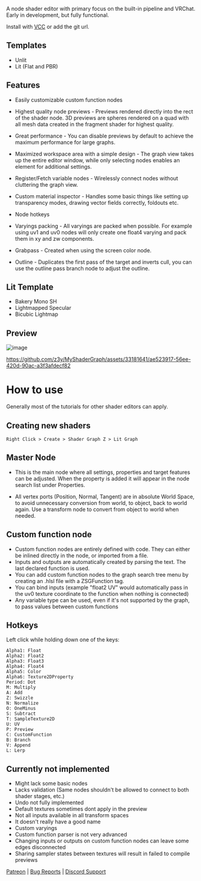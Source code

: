 A node shader editor with primary focus on the built-in pipeline and VRChat. Early in development, but fully functional. 

Install with [VCC](https://z3y.github.io/vpm-package-listing/) or add the git url.

## Templates
- Unlit
- Lit (Flat and PBR)

## Features
- Easily customizable custom function nodes

- Highest quality node previews - Previews rendered directly into the rect of the shader node. 3D previews are spheres rendered on a quad with all mesh data created in the fragment shader for highest quality.

- Great performance - You can disable previews by default to achieve the maximum performance for large graphs.

- Maximized workspace area with a simple design - The graph view takes up the entire editor window, while only selecting nodes enables an element for additional settings.


- Register/Fetch variable nodes - Wirelessly connect nodes without cluttering the graph view.

- Custom material inspector - Handles some basic things like setting up transparency modes, drawing vector fields correctly, foldouts etc.

- Node hotkeys

- Varyings packing - All varyings are packed when possible. For example using uv1 and uv0 nodes will only create one float4 varying and pack them in xy and zw components.

- Grabpass - Created when using the screen color node.

- Outline - Duplicates the first pass of the target and inverts cull, you can use the outline pass branch node to adjust the outline.

## Lit Template
- Bakery Mono SH
- Lightmapped Specular
- Bicubic Lightmap


## Preview

![image](https://github.com/z3y/ShaderGraphZ/assets/33181641/e3c10af5-9c49-4794-875f-ea1692a10b78)

https://github.com/z3y/MyShaderGraph/assets/33181641/ae523917-56ee-420d-90ac-a3f3afdecf82

# How to use

Generally most of the tutorials for other shader editors can apply.

## Creating new shaders
`Right Click > Create > Shader Graph Z > Lit Graph`

## Master Node
- This is the main node where all settings, properties and target features can be adjusted. When the property is added it will appear in the node search list under Properties.

- All vertex ports (Position, Normal, Tangent) are in absolute World Space, to avoid unnecessary conversion from world, to object, back to world again. Use a transform node to convert from object to world when needed.


## Custom function node
- Custom function nodes are entirely defined with code. They can either be inlined directly in the node, or imported from a file.
- Inputs and outputs are automatically created by parsing the text. The last declared function is used.
- You can add custom function nodes to the graph search tree menu by creating an .hlsl file with a ZSGFunction tag.
- You can bind inputs (example "float2 UV" would automatically pass in the uv0 texture coordinate to the function when nothing is connected)
- Any variable type can be used, even if it's not supported by the graph, to pass values between custom functions

## Hotkeys
Left click while holding down one of the keys:
```
Alpha1: Float
Alpha2: Float2
Alpha3: Float3
Alpha4: Float4
Alpha5: Color
Alpha6: Texture2DProperty
Period: Dot
M: Multiply
A: Add
Z: Swizzle
N: Normalize
O: OneMinus
S: Subtract
T: SampleTexture2D
U: UV
P: Preview
C: CustomFunction
B: Branch
V: Append
L: Lerp
```


## Currently not implemented
- Might lack some basic nodes
- Lacks validation (Same nodes shouldn't be allowed to connect to both shader stages, etc.)
- Undo not fully implemented
- Default textures sometimes dont apply in the preview
- Not all inputs available in all transform spaces
- It doesn't really have a good name
- Custom varyings
- Custom function parser is not very advanced
- Changing inputs or outputs on custom function nodes can leave some edges disconnected
- Sharing sampler states between textures will result in failed to compile previews


[Patreon](https://www.patreon.com/z3y) |
[Bug Reports](https://github.com/z3y/ShaderGraphZ/issues) |
[Discord Support](https://discord.gg/bw46tKgRFT)
